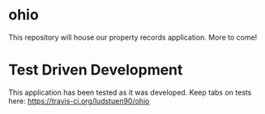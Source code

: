 # ohio
This repository will house our property records application. More to come!

# Test Driven Development
This application has been tested as it was developed. Keep tabs on tests here: https://travis-ci.org/ludstuen90/ohio
